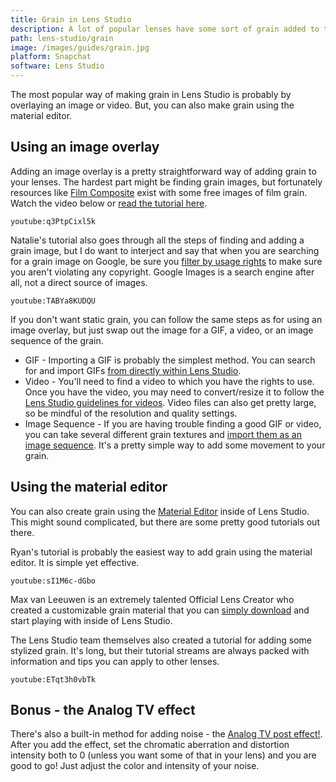 ```yaml
---
title: Grain in Lens Studio
description: A lot of popular lenses have some sort of grain added to them. Want to add it to your lenses? Come find out!
path: lens-studio/grain
image: /images/guides/grain.jpg
platform: Snapchat
software: Lens Studio
---
```


The most popular way of making grain in Lens Studio is probably by overlaying an image or video. But, you can also make grain using the material editor.

## Using an image overlay

Adding an image overlay is a pretty straightforward way of adding grain to your lenses. The hardest part might be finding grain images, but fortunately resources like [Film Composite](https://www.filmcomposite.com/free-film-assets) exist with some free images of film grain. Watch the video below or [read the tutorial here](https://learn.arbootcamp.com/snapchat-beginner/grain).

`youtube:q3PtpCixl5k`

Natalie's tutorial also goes through all the steps of finding and adding a grain image, but I do want to interject and say that when you are searching for a grain image on Google, be sure you [filter by usage rights](https://support.google.com/websearch/answer/29508?co=GENIE.Platform%3DDesktop&hl=en&oco=0) to make sure you aren't violating any copyright. Google Images is a search engine after all, not a direct source of images.

`youtube:TABYa8KUDQU`

If you don't want static grain, you can follow the same steps as for using an image overlay, but just swap out the image for a GIF, a video, or an image sequence of the grain.

- GIF - Importing a GIF is probably the simplest method. You can search for and import GIFs [from directly within Lens Studio](https://lensstudio.snapchat.com/guides/2d/giphy-import/).
- Video - You'll need to find a video to which you have the rights to use. Once you have the video, you may need to convert/resize it to follow the [Lens Studio guidelines for videos](https://lensstudio.snapchat.com/guides/2d/video/). Video files can also get pretty large, so be mindful of the resolution and quality settings.
- Image Sequence - If you are having trouble finding a good GIF or video, you can take several different grain textures and [import them as an image sequence](https://lensstudio.snapchat.com/guides/2d/2d-animation/). It's a pretty simple way to add some movement to your grain.

## Using the material editor

You can also create grain using the [Material Editor](https://lensstudio.snapchat.com/guides/material-editor/) inside of Lens Studio. This might sound complicated, but there are some pretty good tutorials out there.

Ryan's tutorial is probably the easiest way to add grain using the material editor. It is simple yet effective.

`youtube:sI1M6c-dGbo`

Max van Leeuwen is an extremely talented Official Lens Creator who created a customizable grain material that you can [simply download](https://maxvanleeuwen.com/downloads/#lsgraingenerator) and start playing with inside of Lens Studio.

The Lens Studio team themselves also created a tutorial for adding some stylized grain. It's long, but their tutorial streams are always packed with information and tips you can apply to other lenses.

`youtube:ETqt3h0vbTk`

## Bonus - the Analog TV effect

There's also a built-in method for adding noise - the [Analog TV post effect!](https://lensstudio.snapchat.com/guides/2d/post-effect/). After you add the effect, set the chromatic aberration and distortion intensity both to 0 (unless you want some of that in your lens) and you are good to go! Just adjust the color and intensity of your noise.
